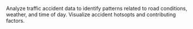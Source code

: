 Analyze traffic accident data to identify patterns related to road conditions, weather, and time of day. Visualize accident hotsopts and contributing factors. 
